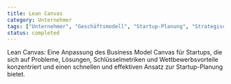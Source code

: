 ```yaml
---
title: Lean Canvas
category: Unternehmer
tags: ["Unternehmer", "Geschäftsmodell", "Startup-Planung", "Strategischer Rahmen"]
status: completed
---
```

Lean Canvas: Eine Anpassung des Business Model Canvas für Startups, die sich auf Probleme, Lösungen, Schlüsselmetriken und Wettbewerbsvorteile konzentriert und einen schnellen und effektiven Ansatz zur Startup-Planung bietet.